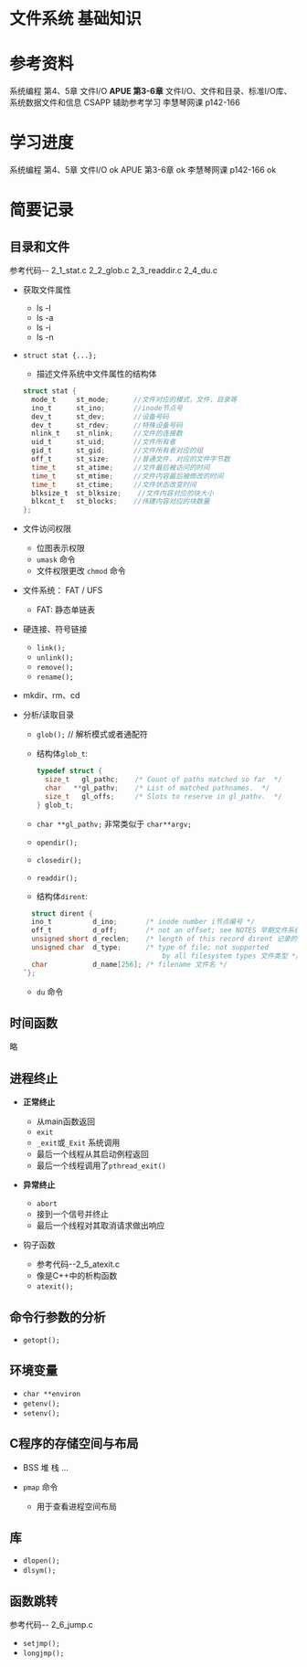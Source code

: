 <!--
 * @Author: yao fanghao
 * @Date: 2023-04-23 14:57:19
 * @LastEditTime: 2023-05-03 16:05:02
 * @LastEditors: yao fanghao
-->
# 文件系统 基础知识

# 参考资料

系统编程 第4、5章 文件I/O
**APUE 第3-6章** 文件I/O、文件和目录、标准I/O库、系统数据文件和信息
CSAPP 辅助参考学习
李慧琴网课 p142-166

# 学习进度

系统编程 第4、5章 文件I/O ok
APUE 第3-6章 ok
李慧琴网课 p142-166 ok

# 简要记录

## 目录和文件 

参考代码-- 2_1_stat.c 2_2_glob.c 2_3_readdir.c 2_4_du.c

* 获取文件属性
  * ls -l
  * ls -a
  * ls -i
  * ls -n
  
* ```struct stat {...};```
  * 描述文件系统中文件属性的结构体

  ```C
  struct stat {
    mode_t     st_mode;      //文件对应的模式，文件，目录等
    ino_t      st_ino;       //inode节点号
    dev_t      st_dev;       //设备号码
    dev_t      st_rdev;      //特殊设备号码
    nlink_t    st_nlink;     //文件的连接数
    uid_t      st_uid;       //文件所有者
    gid_t      st_gid;       //文件所有者对应的组
    off_t      st_size;      //普通文件，对应的文件字节数
    time_t     st_atime;     //文件最后被访问的时间
    time_t     st_mtime;     //文件内容最后被修改的时间
    time_t     st_ctime;     //文件状态改变时间
    blksize_t  st_blksize;    //文件内容对应的块大小
    blkcnt_t   st_blocks;    //伟建内容对应的块数量
  };
  ```

* 文件访问权限
  * 位图表示权限
  * ```umask``` 命令
  * 文件权限更改 ```chmod``` 命令

* 文件系统： FAT / UFS
  * FAT: 静态单链表
  
* 硬连接、符号链接
  * ```link();```
  * ```unlink();```
  * ```remove();```
  * ```rename();```

* mkdir、rm、cd

* 分析/读取目录
  * ```glob();```  // 解析模式或者通配符
  * 结构体```glob_t```:

    ```C
    typedef struct {
      size_t   gl_pathc;    /* Count of paths matched so far  */
      char   **gl_pathv;    /* List of matched pathnames.  */
      size_t   gl_offs;     /* Slots to reserve in gl_pathv.  */
    } glob_t;
    ```

  * ```char **gl_pathv;``` 非常类似于 ```char**argv;```
  * ```opendir();```
  * ```closedir();```
  * ```readdir();```
  * 结构体```dirent```:

  ````C
    struct dirent {
    ino_t          d_ino;       /* inode number i节点编号 */
    off_t          d_off;       /* not an offset; see NOTES 早期文件系统中，telldir返回文件在目录内的偏移 */
    unsigned short d_reclen;    /* length of this record dirent 记录的实际长度 */
    unsigned char  d_type;      /* type of file; not supported
                                    by all filesystem types 文件类型 */
    char           d_name[256]; /* filename 文件名 */
  `};
  ````

  * ```du``` 命令

## 时间函数

略

## 进程终止

* **正常终止**
  * 从main函数返回
  * ```exit```
  * ```_exit```或```_Exit``` 系统调用
  * 最后一个线程从其启动例程返回
  * 最后一个线程调用了```pthread_exit()```
  
* **异常终止**
  * ```abort```
  * 接到一个信号并终止
  * 最后一个线程对其取消请求做出响应

* 钩子函数  
  * 参考代码--2_5_atexit.c
  * 像是C++中的析构函数
  * ```atexit();```

## 命令行参数的分析

* ```getopt();```

## 环境变量

* ```char **environ```
* ```getenv();```
* ```setenv();```

## C程序的存储空间与布局

* BSS 堆 栈 ...

* ```pmap``` 命令
  * 用于查看进程空间布局

## 库

* ```dlopen();```
* ```dlsym();```

## 函数跳转 

参考代码-- 2_6_jump.c

* ```setjmp();```
* ```longjmp();```
